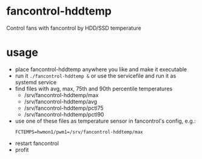 # fancontrol-hddtemp
Control fans with fancontrol by HDD/SSD temperature

# usage
* place fancontrol-hddtemp anywhere you like and make it executable
* run it `./fancontrol-hddtemp &` or use the servicefile and run it as systemd service
* find files with avg, max, 75th and 90th percentile temperatures
  * /srv/fancontrol-hddtemp/max
  * /srv/fancontrol-hddtemp/avg
  * /srv/fancontrol-hddtemp/pctl75
  * /srv/fancontrol-hddtemp/pctl90
* use one of these files as temperature sensor in fancontrol's config, e.g.:
  ```
  FCTEMPS=hwmon1/pwm1=/srv/fancontrol-hddtemp/max
  ```
* restart fancontrol
* profit
